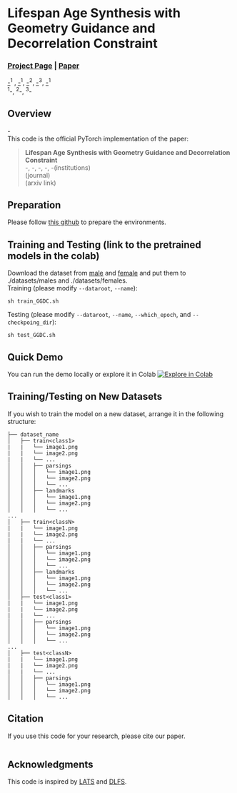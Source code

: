 # Lifespan Age Synthesis with Geometry Guidance and Decorrelation Constraint
### [Project Page]() | [Paper]()

[-]()<sup>1</sup> ,
[-]()<sup>1</sup>,
[-]()<sup>2</sup>,
[-]()<sup>3</sup>,
[-]()<sup>1</sup><br>
<sup>1</sup>-, <sup>2</sup>-, <sup>3</sup>-

<div align="center">

</div>

## Overview
-<br>
This code is the official PyTorch implementation of the paper:
> **Lifespan Age Synthesis with Geometry Guidance and Decorrelation Constraint**<br>
> -, -, -, -, -(institutions)<br>
> (journal)<br>
> (arxiv link)

## Preparation

Please follow [this github](https://github.com/royorel/Lifespan_Age_Transformation_Synthesis) to prepare the environments.

## Training and Testing (link to the pretrained models in the colab)
Download the dataset from [male](https://drive.google.com/file/d/1WxN-5t7osm1pfMTPNG5dFw8ngUUii1J6/view?usp=sharing) and [female](https://drive.google.com/file/d/1QlK-ad3RcgHr5kx0mygXDNwz3EFV6bfG/view?usp=sharing) and put them to ./datasets/males and ./datasets/females.<br>
Training (please modify `--dataroot`, `--name`):
```
sh train_GGDC.sh
```
Testing (please modify `--dataroot`, `--name`, `--which_epoch`, and `--checkpoing_dir`):
```
sh test_GGDC.sh
```

## Quick Demo
You can run the demo locally or explore it in Colab [![Explore in Colab](https://colab.research.google.com/assets/colab-badge.svg)](https://colab.research.google.com/drive/1yoHVIQ0uxR-6CT0fgS5qXjL3tFQLQnQP#scrollTo=54Zc2zVvJ_Zn)<br>

## Training/Testing on New Datasets
If you wish to train the model on a new dataset, arrange it in the following structure:
```                                                                                           
├── dataset_name                                                                                                                                                                                                       
│   ├── train<class1> 
|   |   └── image1.png
|   |   └── image2.png
|   |   └── ...                                                                                                
│   │   ├── parsings
│   │   │   └── image1.png
│   │   │   └── image2.png
│   │   │   └── ...         
│   │   ├── landmarks
│   │   │   └── image1.png
│   │   │   └── image2.png
│   │   │   └── ...                                                                                                                          
...
│   ├── train<classN> 
|   |   └── image1.png
|   |   └── image2.png
|   |   └── ...                                                                                                
│   │   ├── parsings
│   │   │   └── image1.png
│   │   │   └── image2.png
│   │   │   └── ... 
│   │   ├── landmarks
│   │   │   └── image1.png
│   │   │   └── image2.png
│   │   │   └── ...   
│   ├── test<class1> 
|   |   └── image1.png
|   |   └── image2.png
|   |   └── ...                                                                                                
│   │   ├── parsings
│   │   │   └── image1.png
│   │   │   └── image2.png
│   │   │   └── ...                                                                                                                             
...
│   ├── test<classN> 
|   |   └── image1.png
|   |   └── image2.png
|   |   └── ...                                                                                                
│   │   ├── parsings
│   │   │   └── image1.png
│   │   │   └── image2.png
│   │   │   └── ... 
``` 

## Citation
If you use this code for your research, please cite our paper.
```
```

## Acknowledgments
This code is inspired by [LATS](https://github.com/royorel/Lifespan_Age_Transformation_Synthesis) and [DLFS](https://github.com/SenHe/DLFS).
